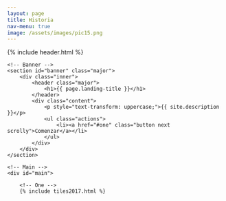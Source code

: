 ```yaml
---
layout: page
title: Historia
nav-menu: true
image: /assets/images/pic15.png
---
```


{% include header.html %}

    <!-- Banner -->
    <section id="banner" class="major">
        <div class="inner">
            <header class="major">
                <h1>{{ page.landing-title }}</h1>
            </header>
            <div class="content">
                <p style="text-transform: uppercase;">{{ site.description }}</p>
                <ul class="actions">
                    <li><a href="#one" class="button next scrolly">Comenzar</a></li>
                </ul>
            </div>
        </div>
    </section>

    <!-- Main -->
    <div id="main">

        <!-- One -->
        {% include tiles2017.html %}

